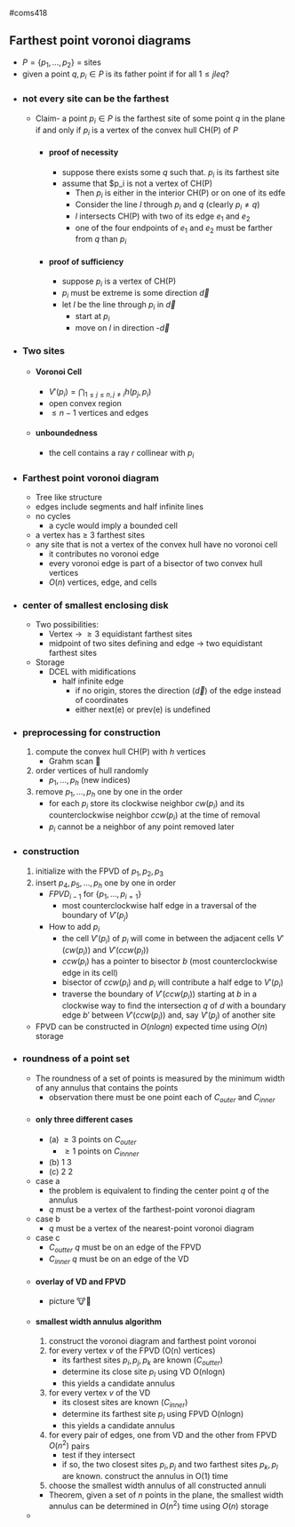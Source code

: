 #coms418 

## Farthest point voronoi diagrams
- $P = \{p_1,\dots,p_2\}$ = sites
- given a point $q,p_i \in P$ is its father point if for all $1 \leq j leq ?$
- ### not every site can be the farthest 
	- Claim- a point $p_i \in P$ is the farthest site of some point $q$ in the plane if and only if $p_i$ is a vertex of the convex hull CH(P) of $P$
		- #### proof of necessity
			- suppose there exists some $q$ such that. $p_i$ is its farthest site
			- assume that $p_i is not a vertex of CH(P)
				- Then $p_i$ is either in the interior CH(P) or on one of its edfe
				- Consider the line $l$ through $p_i$ and $q$ (clearly $p_i \not = q$)
				- $l$ intersects CH(P) with two of its edge $e_1$ and $e_2$
				- one of the four endpoints of $e_1$ and $e_2$ must be farther from $q$ than $p_i$
		- #### proof of sufficiency
			- suppose $p_i$ is a vertex of CH(P)
			- $p_i$ must be extreme is some direction $\overrightarrow{d}$
			- let $l$ be the line through $p_i$ in $\overrightarrow{d}$
				- start at $p_i$
				- move on $l$ in direction -$\overrightarrow{d}$
- ### Two sites
	- #### Voronoi Cell
		- $V'(p_i) = \bigcap_{1\leq j \leq n, j \not = i}h(p_j,p_i)$ 
		- open convex region
		- $\leq n -1$ vertices and edges 
	- #### unboundedness 
		- the cell contains a ray $r$ collinear with $p_i$
- ### Farthest point voronoi diagram
	- Tree like structure 
	- edges include segments and half infinite lines
	- no cycles
		- a cycle would imply a bounded cell
	- a vertex has $\geq$ 3 farthest sites
	- any site that is not a vertex of the convex hull have no voronoi cell
		- it contributes no voronoi edge
		- every voronoi edge is part of a bisector of two convex hull vertices 
		- $O(n)$ vertices, edge, and cells
- ### center of smallest enclosing disk
	- Two possibilities:
		- Vertex $\rightarrow\ \geq 3$ equidistant farthest sites
		- midpoint of two sites defining and edge $\rightarrow$ two equidistant farthest sites
	- Storage
		- DCEL with midifications
			- half infinite edge
				- if no origin, stores the direction $(\overrightarrow{d})$ of the edge instead of coordinates
				- either next(e) or prev(e) is undefined 
- ### preprocessing for construction
	1. compute the convex hull CH(P) with $h$ vertices
		- Grahm scan 🤗 
	2. order vertices of hull randomly
		- $p_1,\dots,p_h$ (new indices)
	3. remove $p_1,\dots,p_h$ one by one in the order
		- for each $p_i$ store its clockwise neighbor $cw(p_i)$ and its counterclockwise neighbor $ccw(p_i)$ at the time of removal
		- $p_i$ cannot be a neighbor of any point removed later
- ### construction
	1. initialize with the FPVD of $p_1,p_2,p_3$
	2. insert $p_4,p_5,\dots,p_h$ one by one in order
		- $FPVD_{i-1}$ for $\{p_1,\dots,p_{i=1}\}$
			- most counterclockwise half edge in a traversal of the boundary of $V'(p_j)$
		- How to add $p_i$
			- the cell $V'(p_i)$ of $p_i$ will come in between the adjacent cells $V'(cw(p_i))$ and $V'(ccw(p_I))$
			- $ccw(p_i)$ has a pointer to bisector $b$ (most counterclockwise edge in its cell)
			- bisector of $ccw(p_i)$ and $p_i$ will contribute a half edge to $V'(p_i)$
			- traverse the boundary of $V'(ccw(p_i))$ starting at $b$ in a clockwise way to find the intersection $q$ of $d$ with a boundary edge $b'$ between $V'(ccw(p_i))$ and, say $V'(p_j)$ of another site 
	- FPVD can be constructed in $O(nlogn)$ expected time using $O(n)$ storage
- ### roundness of a point set
	- The roundness of a set of points is measured by the minimum width of any annulus that contains the points
		- observation there must be one point each of $C_{outer}$ and $C_{inner}$
	- #### only three different cases
		- (a) $\geq 3$ points on $C_{outer}$
			- $\geq 1$ points on $C_{innner}$
		- (b) 1 3  
		- (c) 2 2
	- case a
		- the problem is equivalent to finding the center point $q$ of the annulus
		- $q$ must be a vertex of the farthest-point voronoi diagram
	- case b
		- $q$ must be a vertex of the nearest-point voronoi diagram
	- case c
		- $C_{outter}$ $q$ must be on an edge of the FPVD
		- $C_{inner}$ $q$ must be on an edge of the VD
	- #### overlay of VD and FPVD
		- picture 🐮🍺
	- #### smallest width annulus algorithm
		1. construct the voronoi diagram and farthest point voronoi
		2. for every vertex $v$ of the FPVD (O(n) vertices)
			- its farthest sites $p_i,p_j,p_k$ are known ($C_{outter}$)
			- determine its close site $p_l$ using VD O(nlogn)
			- this yields a candidate annulus
		3. for every vertex $v$ of the VD
			- its closest sites are known ($C_{inner}$)
			- determine its farthest site $p_l$ using FPVD O(nlogn)
			- this yields a candidate annulus 
		4. for every pair of edges, one from VD and the other from FPVD $O(n^2)$ pairs
			- test if they intersect
			- if so, the two closest sites $p_i,p_j$ and two farthest sites $p_k,p_l$ are known. construct the annulus in O(1) time
		5. choose the smallest width annulus of all constructed annuli
		- Theorem, given a set of $n$ points in the plane, the smallest width annulus can be determined in $O(n^2)$ time using $O(n)$ storage
	- 